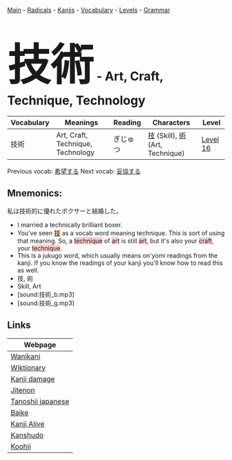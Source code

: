 <style> bigfont {font-size: 100px}</style>
[Main](../README.md) -
[Radicals](../radicals.md) -
[Kanjis](../kanjis.md) -
[Vocabulary](../vocabulary.md) -
[Levels](../levels.md) -
[Grammar](../grammar.md)
# <bigfont> 技術</bigfont> - Art, Craft, Technique, Technology 

| Vocabulary | Meanings | Reading | Characters | Level |
| --- | --- | --- | --- | --- |
| 技術 | Art, Craft, Technique, Technology | ぎじゅつ |  [技](../kanjis/技.md) (Skill), [術](../kanjis/術.md) (Art, Technique) | [Level 16](../levels/wk_level16.md) |

Previous vocab: [希望する](希望する.md) Next vocab: [妥協する](妥協する.md) 

## Mnemonics:
私は技術的に優れたボクサーと結婚した。
* I married a technically brilliant boxer.
* You've seen <span style="background-color:#fed8b1"> [技](https://jisho.org/search/技)</span> as a vocab word meaning technique. This is sort of using that meaning. So, a <span style="background-color:#ffcccb"> technique</span> of <span style="background-color:#ffcccb"> art</span> is still <span style="background-color:#ffcccb"> art</span>, but it's also your <span style="background-color:#ffcccb"> craft</span>, your <span style="background-color:#ffcccb"> technique</span>.
* This is a jukugo word, which usually means on'yomi readings from the kanji. If you know the readings of your kanji you'll know how to read this as well.
* 技, 術
* Skill, Art
* [sound:技術_b.mp3]
* [sound:技術_g.mp3]


## Links 

| Webpage |
| --- |
| [Wanikani          ](https://www.wanikani.com/kanji/技術) |
| [Wiktionary        ](https://en.wiktionary.org/wiki/技術) |
| [Kanji damage      ](http://www.kanjidamage.com/kanji/search?utf8=✓&q=技術) |
| [Jitenon           ](https://jitenon.com/kanji/技術) |
| [Tanoshii japanese ](https://www.tanoshiijapanese.com/dictionary/kanji.cfm?k=技術) |
| [Baike             ](https://baike.baidu.com/item/技術) |
| [Kanji Alive       ](https://app.kanjialive.com/技術) |
| [Kanshudo          ](https://www.kanshudo.com/searchmn?q=技術) |
| [Koohii            ](https://kanji.koohii.com/study/kanji/技術) |
